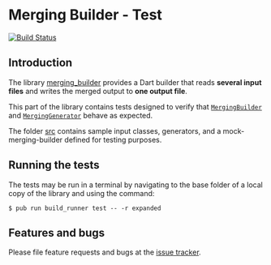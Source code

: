 # Merging Builder - Test
[![Build Status](https://travis-ci.com/simphotonics/merging_builder.svg?branch=master)](https://travis-ci.com/simphotonics/merging_builder)

## Introduction

The library [merging_builder] provides a Dart builder that reads **several input files** and writes the merged output to **one output file**.

This part of the library contains tests designed to verify
that [`MergingBuilder`][MergingBuilder] and [`MergingGenerator`][MergingGenerator] behave as expected.

The folder [src](src) contains sample input classes, generators, and a mock-merging-builder defined for testing purposes.

## Running the tests

The tests may be run in a terminal by navigating to the base folder of a local copy of the library and using the command:
```Console
$ pub run build_runner test -- -r expanded
```

## Features and bugs
Please file feature requests and bugs at the [issue tracker].

[issue tracker]: https://github.com/simphotonics/generic_reader/issues

[merging_builder]: https://pub.dev/packages/merging_builder
[LibraryReader]: https://pub.dev/documentation/source_gen/latest/source_gen/LibraryReader-class.html
[MergingBuilder]: https://pub.dev/documentation/merging_builder/latest/merging_builder/MergingBuilder-class.html
[MergingGenerator]: https://pub.dev/documentation/merging_builder/latest/merging_builder/MergingGenerator-class.html
